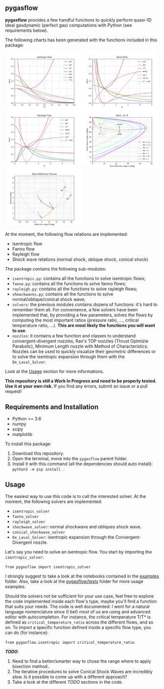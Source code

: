 ## pygasflow

**pygasflow** provides a few handful functions to quickly perform quasi-1D ideal gasdynamic (perfect gas) computations with Python (see requirements below).

The following charts has been generated with the functions included in this package:
<div>
<img src="imgs/isentropic.png" width=250/>
<img src="imgs/fanno.png" width=250/>
<img src="imgs/rayleigh.png" width=250/>
<img src="imgs/mach-beta-theta.png" width=250/>
<img src="imgs/shock-reflection.png" width=250/>
</div>

At the moment, the following flow relations are implemented:
* Isentropic flow
* Fanno flow
* Rayleigh flow
* Shock wave relations (normal shock, oblique shock, conical shock)

The package contains the following sub-modules:
* `isentropic.py`: contains all the functions to solve isentropic flows;
* `fanno.py`: contains all the functions to solve fanno flows;
* `rayleigh.py`: contains all the functions to solve rayleigh flows;
* `showckwaves.py`: contains all the functions to solve normal/oblique/conical shock wave;
* `solvers`: the previous modules contains dozens of functions: it's hard to remember them all. For convenience, a few solvers have been implemented that, by providing a few parameters, solves the flows by computing the most important ratios (pressure ratio, ..., critical temperature ratio, ...). **This are most likely the functions you will want to use**.
* `nozzles`: it contains a few function and classes to understand convergent-divergent nozzles, Rao's TOP nozzles (Thrust Optmizie Parabolic), Minimum Length nozzle with Method of Characteristics. Nozzles can be used to quickly visualize their geometric differences or to solve the isentropic expansion through them with the `De_Laval_Solver`. 

Look at the [Usage](#Usage) section for more informations.

**This repository is still a Work In Progress and need to be properly tested. Use it at your own risk.** If you find any errors, submit an issue or a pull request!

## Requirements and Installation

* Python >= 3.6
* numpy
* scipy
* matplotlib

To install this package:
1. Download this repository.
2. Open the terminal, move into the `pygasflow` parent folder.
3. Install it with this command (all the dependencies should auto install): `python3 -m pip install .`


## Usage

The easiest way to use this code is to call the interested solver. At the moment, the following solvers are implemented:

* `isentropic_solver`
* `fanno_solver`
* `rayleigh_solver`
* `shockwave_solver`: normal shockwave and obliques shock wave.
* `conical_shockwave_solver`
* `De_Laval_Solver`: isentropic expansion through the Convergent-Divergent nozzle.

Let's say you need to solve an isentropic flow. You start by importing the `isentropic_solver`: 

`from pygasflow import isentropic_solver`

I strongly suggest to take a look at the notebooks contained in the [examples](examples/) folder. Also, take a look at the [pygasflow/tests](pygasflow/tests/) folder for more usage examples.

Should the solvers not be sufficient for your use case, feel free to explore the code implemented inside each flow's type, maybe you'll find a function that suits your needs. The code is well documented: I went for a natural language nomenclature since (I bet) most of us are using and advanced editor with autocompletion. For instance, the critical temperature T/T* is defined as `critical_temperature_ratio` across the different flows, and so on. To import a specific function defined inside a specific flow type, you can do (for instance):

`from pygasflow.isentropic import critical_temperature_ratio`

**_TODO_**:

1. Need to find a better/smarter way to chose the range where to apply bisection method..
2. The iterative procedures to solve Conical Shock Waves are incredibly slow. Is it possible to come up with a different approach?
3. Take a look at the different _TODO_ sections in the code. 